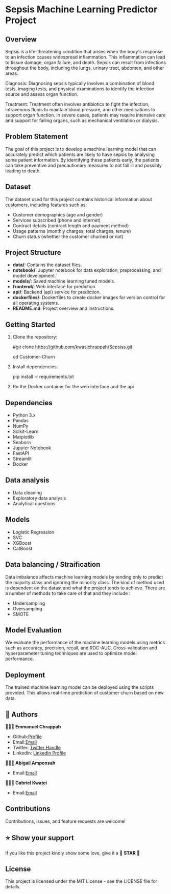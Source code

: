 # Sepsis Machine Learning Predictor Project


## Overview
Sepsis is a life-threatening condition that arises when the body's response to an infection causes widespread inflammation. This inflammation can lead to tissue damage, organ failure, and death. Sepsis can result from infections throughout the body, including the lungs, urinary tract, abdomen, and other areas.

Diagnosis: Diagnosing sepsis typically involves a combination of blood tests, imaging tests, and physical examinations to identify the infection source and assess organ function.

Treatment: Treatment often involves antibiotics to fight the infection, intravenous fluids to maintain blood pressure, and other medications to support organ function. In severe cases, patients may require intensive care and support for failing organs, such as mechanical ventilation or dialysis.

## Problem Statement
The goal of this project is to develop a machine learning model that can accurately predict which patients are likely to have sepsis by analysing some patient information. By identifying these patients early, the patients can take preventive and precautionary measures to not fall ill and possibly leading to death.

## Dataset
The dataset used for this project contains historical information about customers, including features such as:
- Customer demographics (age and gender)
- Services subscribed (phone and internet)
- Contract details (contract length and payment method)
- Usage patterns (monthly charges, total charges, tenure)
- Churn status (whether the customer churned or not)

## Project Structure
- **data/**: Contains the dataset files.
- **notebook/**: Jupyter notebook for data exploration, preprocessing, and model development.`
- **models/**: Saved machine learning tuned models.
- **frontend/**: Web interface for prediction.
- **api/**: Backend (api) service for prediction.
- **dockerfiles/**: Dockerfiles to create docker images for version control for all operating systems.
- **README.md**: Project overview and instructions.

## Getting Started
1. Clone the repository:

   #git clone https://github.com/kwasichrappah/Sepsiss.git

   cd Customer-Churn
2. Install dependencies:

   pip install -r requirements.txt

3. Rn the Docker container for the web interface and the api

## Dependencies
- Python 3.x
- Pandas
- NumPy
- Scikit-Learn
- Matplotlib
- Seaborn
- Jupyter Notebook
- FastAPI
- Streamlit
- Docker

## Data analysis 
- Data cleaning
- Exploratory data analysis 
- Analytical questions 

## Models
- Logistic Regression
- SVC 
- XGBoost
- CatBoost

## Data balancing / Straification
Data imbalance affects machine learning models by tending only to predict the majority class and ignoring the minority class. The kind of method used is dependent on the datast and what the project tends to achieve. There are a number of methods to take care of that and they include :
- Undersampling
- Oversampling 
- SMOTE

## Model Evaluation
We evaluate the performance of the machine learning models using metrics such as accuracy, precision, recall, and ROC-AUC. Cross-validation and hyperparameter tuning techniques are used to optimize model performance.

## Deployment
The trained machine learning model can be deployed using the scripts provided. This allows real-time prediction of customer churn based on new data.


<!-- AUTHORS -->

## 👥 Authors <a name="authors"></a>

🕵🏽‍♀️ **Emmanuel Chrappah**

-  Github:[Profile](https://github.com/kwasichrappah "Emmanuel Chrappah")
-  Email:[Email](mailto:emmanuel.chrappah@azubiafrica.org?subject=Hi "Hi!")
- Twitter: [Twitter Handle](https://twitter.com/jaychraps)
- LinkedIn: [LinkedIn Profile](https://www.linkedin.com/in/emmanuel-chrappah-61115813b/)

🕵🏽‍♀️ **Abigail Amponsah**

-  Email:[Email](mailto:abigail.amponsah@azubiafrica.org?subject=Hi "Hi!")

🕵🏽‍♀️ **Gabriel Kwatei**

-  Email:[Email](mailto:gabriel.kwatei@azubiafrica.org?subject=Hi "Hi!")

##  Contributions 

Contributions, issues, and feature requests are welcome!


## ⭐️ Show your support
If you like this project kindly show some love, give it a 🌟 **STAR** 🌟

## License
This project is licensed under the MIT License - see the LICENSE file for details.





